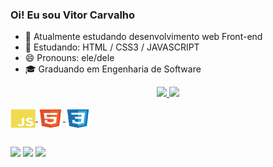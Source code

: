 ### Oi! Eu sou Vitor Carvalho



 - 🔭 Atualmente estudando desenvolvimento web Front-end
 - 🌱 Estudando: HTML / CSS3 / JAVASCRIPT 
 - 😄 Pronouns: ele/dele
 - 🎓 Graduando em Engenharia de Software
 
 <div align="center">
  <a href="https://github.com/vitor-cf">
  <img height="180em" src="https://github-readme-stats.vercel.app/api?username=vitor-cf&show_icons=true&theme=dark&include_all_commits=true&count_private=true"/>
  <img height="180em" src="https://github-readme-stats.vercel.app/api/top-langs/?username=vitor-cf&layout=compact&langs_count=7&theme=dark"/>
</div> 
  
  <div style="display: inline_block"><br>
  <img align="center" alt="Rafa-Js" height="30" width="40" src="https://raw.githubusercontent.com/devicons/devicon/master/icons/javascript/javascript-plain.svg">
  <img align="center" alt="Rafa-HTML" height="30" width="40" src="https://raw.githubusercontent.com/devicons/devicon/master/icons/html5/html5-original.svg">
  <img align="center" alt="Rafa-CSS" height="30" width="40" src="https://raw.githubusercontent.com/devicons/devicon/master/icons/css3/css3-original.svg">
  
  </div> 
  
  ## 
  
  <div> 
  
  <a href="https://www.instagram.com/_vitorcf/" target="_blank"><img src="https://img.shields.io/badge/-Instagram-%23E4405F?style=for-the-badge&logo=instagram&logoColor=white" target="_blank"></a> 
  <a href="https://www.linkedin.com/in/-vitorferreira/" target="_blank"><img src="https://img.shields.io/badge/-LinkedIn-%230077B5?style=for-the-badge&logo=linkedin&logoColor=white" target="_blank"></a> 
    <a href="https://twitter.com/_vitorcarv1" target="_blank"><img src="https://img.shields.io/badge/Twitter-1DA1F2?style=for-the-badge&logo=twitter&logoColor=white" target="_blank"></a>
 	
 
  
  


